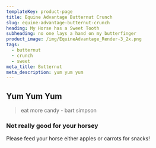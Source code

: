 ```yaml
---
templateKey: product-page
title: Equine Advantage Butternut Crunch
slug: equine-advantage-butternut-crunch
heading: My Horse has a Sweet Tooth
subheading: no one lays a hand on my butterfinger
product_image: /img/EquineAdvantage_Render-3_2x.png
tags:
  - butternut
  - crunch
  - sweet
meta_title: Butternut
meta_description: yum yum yum
---
```

## Yum Yum Yum
> eat more candy
> \- bart simpson

### Not really good for your horsey
Please feed your horse either apples or carrots for snacks!
